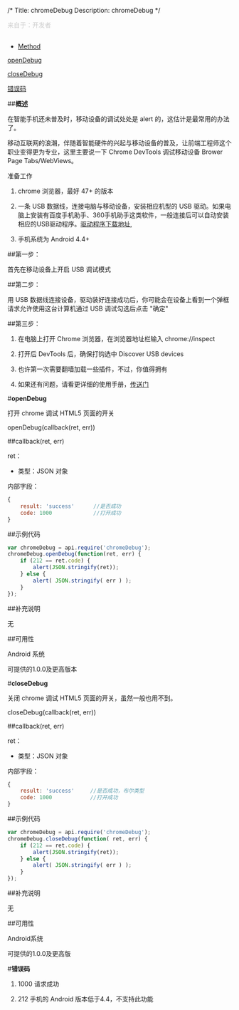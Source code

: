 /*
Title: chromeDebug
Description: chromeDebug
*/

<p style="color: #ccc;margin-bottom: 30px;">来自于：开发者</p>

<ul id="tab" class="clearfix">
	<li class="active"><a href="#method-content">Method</a></li>
    
</ul>
<div id="method-content">

<div class="outline">

[openDebug](#1)

[closeDebug](#2)

[错误码](#3)

</div>



##**概述**

在智能手机还未普及时，移动设备的调试处处是 alert 的，这估计是最常用的办法了。

移动互联网的浪潮，伴随着智能硬件的兴起与移动设备的普及，让前端工程师这个职业变得更为专业，这里主要说一下 Chrome DevTools 调试移动设备 Brower Page Tabs/WebViews。

准备工作

1. chrome 浏览器，最好 47+ 的版本

2. 一条 USB 数据线，连接电脑与移动设备，安装相应机型的 USB 驱动。如果电脑上安装有百度手机助手、360手机助手这类软件，一般连接后可以自动安装相应的USB驱动程序。[驱动程序下载地址](http://developer.android.com/tools/extras/oem-usb.html),

3. 手机系统为 Android 4.4+ 

##第一步：

首先在移动设备上开启 USB 调试模式

##第二步：

用 USB 数据线连接设备，驱动装好连接成功后，你可能会在设备上看到一个弹框请求允许使用这台计算机通过 USB 调试勾选后点击 "确定"

##第三步：

1. 在电脑上打开 Chrome 浏览器，在浏览器地址栏输入 chrome://inspect

2. 打开后 DevTools 后，确保打钩选中 Discover USB devices

3. 也许第一次需要翻墙加载一些插件，不过，你值得拥有

4. 如果还有问题，请看更详细的使用手册，[传送门](https://github.com/bringmehome/chromeDebug)



#**openDebug**<div id="1"></div>

打开 chrome 调试 HTML5 页面的开关

openDebug(callback(ret, err))

##callback(ret, err)

ret：

- 类型：JSON 对象

内部字段：

```js
{
    result: 'success'      //是否成功
    code: 1000             //打开成功
}
```

##示例代码

```js
var chromeDebug = api.require('chromeDebug');
chromeDebug.openDebug(function(ret, err) {
    if (212 == ret.code) {
        alert(JSON.stringify(ret));
    } else {
        alert( JSON.stringify( err ) );
    }
});
```

##补充说明

无   

##可用性

Android 系统

可提供的1.0.0及更高版本


#**closeDebug**<div id="2"></div>

关闭 chrome 调试 HTML5 页面的开关，虽然一般也用不到。

closeDebug(callback(ret, err))

##callback(ret, err)

ret：

- 类型：JSON 对象

内部字段：

```js
{
    result: 'success'     //是否成功，布尔类型
    code: 1000            //打开成功
}
```

##示例代码

```js
var chromeDebug = api.require('chromeDebug');
chromeDebug.closeDebug(function( ret, err) {
    if (212 == ret.code) {
        alert(JSON.stringify(ret));
    } else {
        alert( JSON.stringify( err ) );
    }
});
```

##补充说明

无

##可用性

Android系统

可提供的1.0.0及更高版

#**错误码**<div id="3"></div>

1. 1000 请求成功

2. 212 手机的 Android 版本低于4.4，不支持此功能